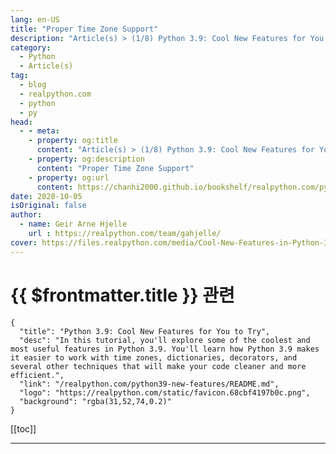 ```yaml
---
lang: en-US
title: "Proper Time Zone Support"
description: "Article(s) > (1/8) Python 3.9: Cool New Features for You to Try"
category:
  - Python
  - Article(s)
tag:
  - blog
  - realpython.com
  - python
  - py
head:
  - - meta:
    - property: og:title
      content: "Article(s) > (1/8) Python 3.9: Cool New Features for You to Try"
    - property: og:description
      content: "Proper Time Zone Support"
    - property: og:url
      content: https://chanhi2000.github.io/bookshelf/realpython.com/python39-new-features/proper-time-zone-support.html
date: 2020-10-05
isOriginal: false
author:
  - name: Geir Arne Hjelle
    url : https://realpython.com/team/gahjelle/
cover: https://files.realpython.com/media/Cool-New-Features-in-Python-3.9_Watermarked.8f1cce42d5ab.jpg
---
```


# {{ $frontmatter.title }} 관련

```component VPCard
{
  "title": "Python 3.9: Cool New Features for You to Try",
  "desc": "In this tutorial, you'll explore some of the coolest and most useful features in Python 3.9. You'll learn how Python 3.9 makes it easier to work with time zones, dictionaries, decorators, and several other techniques that will make your code cleaner and more efficient.",
  "link": "/realpython.com/python39-new-features/README.md",
  "logo": "https://realpython.com/static/favicon.68cbf4197b0c.png",
  "background": "rgba(31,52,74,0.2)"
}
```

[[toc]]

---

<SiteInfo
  name="Python 3.9: Cool New Features for You to Try"
  desc="In this tutorial, you'll explore some of the coolest and most useful features in Python 3.9. You'll learn how Python 3.9 makes it easier to work with time zones, dictionaries, decorators, and several other techniques that will make your code cleaner and more efficient."
  url="https://realpython.com/python39-new-features#proper-time-zone-support"
  logo="https://realpython.com/static/favicon.68cbf4197b0c.png"
  preview="https://files.realpython.com/media/Cool-New-Features-in-Python-3.9_Watermarked.8f1cce42d5ab.jpg"/>

<!-- TODO: 작성 -->
